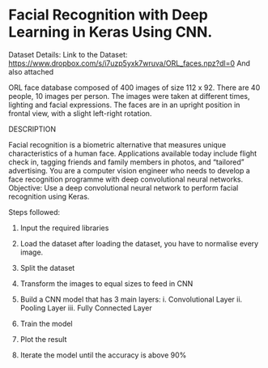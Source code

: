 # Facial Recognition with Deep Learning in Keras Using CNN.

Dataset Details: 
Link to the Dataset: https://www.dropbox.com/s/i7uzp5yxk7wruva/ORL_faces.npz?dl=0
And also attached

ORL face database composed of 400 images of size 112 x 92. There are 40 people, 10 images
per person. The images were taken at different times, lighting and facial expressions. The faces
are in an upright position in frontal view, with a slight left-right rotation.


DESCRIPTION

Facial recognition is a biometric alternative that measures unique characteristics of a human
face. Applications available today include flight check in, tagging friends and family members in
photos, and “tailored” advertising. You are a computer vision engineer who needs to develop a
face recognition programme with deep convolutional neural networks.
Objective: Use a deep convolutional neural network to perform facial recognition using Keras.

Steps followed:
1. Input the required libraries
2. Load the dataset after loading the dataset, you have to normalise every image.
3. Split the dataset
4. Transform the images to equal sizes to feed in CNN
5. Build a CNN model that has 3 main layers:
	i. Convolutional Layer
	ii. Pooling Layer
	iii. Fully Connected Layer

6. Train the model
7. Plot the result
8. Iterate the model until the accuracy is above 90%

